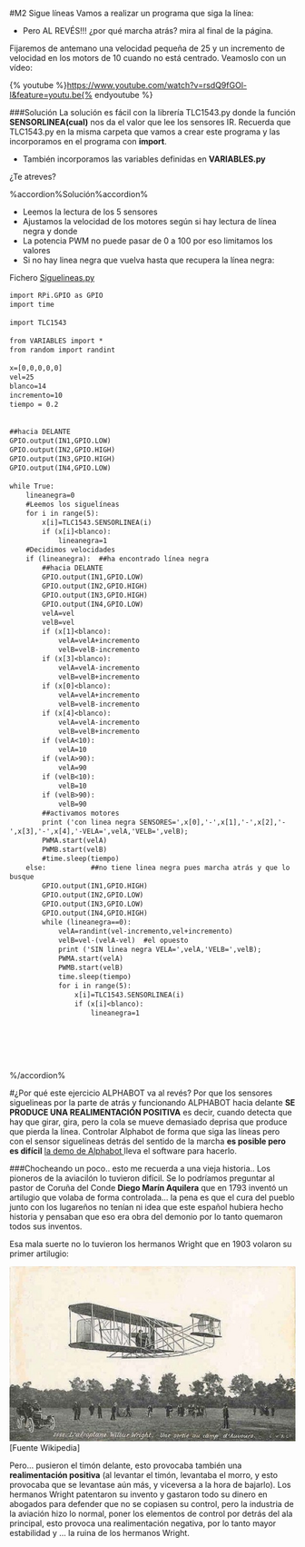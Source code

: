#M2 Sigue líneas
Vamos a realizar un programa que siga la línea:
* Pero AL REVÉS!!! ¿por qué marcha atrás? mira al final de la página.

Fijaremos de antemano una velocidad pequeña de 25 y un incremento de velocidad en los motors de 10 cuando no está centrado. Veamoslo con un vídeo:

{% youtube %}https://www.youtube.com/watch?v=rsdQ9fGOl-I&feature=youtu.be{% endyoutube %}



###Solución
La solución es fácil con la librería TLC1543.py donde la función **SENSORLINEA(cual)** nos da el valor que lee los sensores IR. Recuerda que TLC1543.py en la misma carpeta que vamos a crear este programa y las incorporamos en el programa con **import**.
* También incorporamos las variables definidas en **VARIABLES.py**
 
¿Te atreves?

%accordion%Solución%accordion%

* Leemos la lectura de los 5 sensores
* Ajustamos la velocidad de los motores según si hay lectura de línea negra y donde
* La potencia PWM no puede pasar de 0 a 100 por eso limitamos los valores
* Si no hay linea negra que vuelva hasta que recupera la línea negra:

Fichero [Siguelineas.py](https://github.com/JavierQuintana/AlphabotPython/)

```cpp+lineNumbers:true
import RPi.GPIO as GPIO
import time

import TLC1543

from VARIABLES import *
from random import randint

x=[0,0,0,0,0]
vel=25
blanco=14
incremento=10
tiempo = 0.2


##hacia DELANTE        
GPIO.output(IN1,GPIO.LOW)
GPIO.output(IN2,GPIO.HIGH)
GPIO.output(IN3,GPIO.HIGH)
GPIO.output(IN4,GPIO.LOW)

while True:
    lineanegra=0
    #Leemos los siguelíneas
    for i in range(5):
        x[i]=TLC1543.SENSORLINEA(i)
        if (x[i]<blanco):
            lineanegra=1
    #Decidimos velocidades 
    if (lineanegra):  ##ha encontrado línea negra
        ##hacia DELANTE        
        GPIO.output(IN1,GPIO.LOW)
        GPIO.output(IN2,GPIO.HIGH)
        GPIO.output(IN3,GPIO.HIGH)
        GPIO.output(IN4,GPIO.LOW)
        velA=vel
        velB=vel        
        if (x[1]<blanco):
            velA=velA+incremento
            velB=velB-incremento
        if (x[3]<blanco):
            velA=velA-incremento
            velB=velB+incremento    
        if (x[0]<blanco):
            velA=velA+incremento
            velB=velB-incremento 
        if (x[4]<blanco):
            velA=velA-incremento
            velB=velB+incremento
        if (velA<10):
            velA=10
        if (velA>90):
            velA=90
        if (velB<10):
            velB=10
        if (velB>90):
            velB=90
        ##activamos motores
        print ('con linea negra SENSORES=',x[0],'-',x[1],'-',x[2],'-',x[3],'-',x[4],'-VELA=',velA,'VELB=',velB);
        PWMA.start(velA)
        PWMB.start(velB)
        #time.sleep(tiempo)
    else:           ##no tiene linea negra pues marcha atrás y que lo busque
        GPIO.output(IN1,GPIO.HIGH)
        GPIO.output(IN2,GPIO.LOW)
        GPIO.output(IN3,GPIO.LOW)
        GPIO.output(IN4,GPIO.HIGH)
        while (lineanegra==0):
            velA=randint(vel-incremento,vel+incremento)
            velB=vel-(velA-vel)  #el opuesto
            print ('SIN linea negra VELA=',velA,'VELB=',velB);
            PWMA.start(velA)
            PWMB.start(velB)
            time.sleep(tiempo)
            for i in range(5):
                x[i]=TLC1543.SENSORLINEA(i)
                if (x[i]<blanco):
                    lineanegra=1        
         
           
    
   
    
```
%/accordion%

#¿Por qué este ejercicio ALPHABOT va al revés?
Por que los sensores siguelineas por la parte de atrás y funcionando ALPHABOT hacia delante **SE PRODUCE UNA REALIMENTACIÓN POSITIVA** es decir, cuando detecta que hay que girar, gira, pero la cola se mueve demasiado deprisa que produce que pierda la línea. Controlar Alphabot de forma que siga las líneas pero con el sensor siguelíneas detrás del sentido de la marcha **es posible pero es difícil** [la demo de Alphabot ](https://www.waveshare.com/wiki/AlphaBot)lleva el software para hacerlo.

###Chocheando un poco.. esto me recuerda a una vieja historia..
Los pioneros de la aviacilón lo tuvieron difícil. Se lo podríamos preguntar al pastor de Coruña del Conde **Diego Marín Aquilera** que en 1793 inventó un artilugio que volaba de forma controlada... la pena es que el cura del pueblo junto con los lugareños no tenían ni idea que este español hubiera hecho historia y pensaban que eso era obra del demonio por lo tanto quemaron todos sus inventos.

Esa mala suerte no lo tuvieron los hermanos Wright que en 1903 volaron su primer artilugio:

![](/assets/wright.jpg)
[Fuente Wikipedia]

Pero... pusieron el timón delante, esto provocaba también una **realimentación positiva** (al levantar el timón, levantaba el morro, y esto provocaba que se levantase aún más, y viceversa a la hora de bajarlo).
Los hermanos Wright patentaron su invento y gastaron todo su dinero en abogados para defender que no se copiasen su control, pero la industria de la aviación hizo lo normal, poner los elementos de control por detrás del ala principal, esto provoca una realimentación negativa, por lo tanto mayor estabilidad y ... la ruina de los hermanos Wright.


